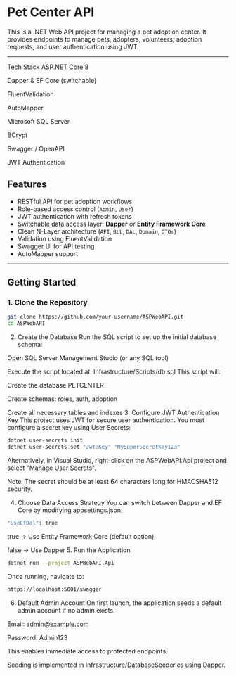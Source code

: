 # Pet Center API

This is a .NET Web API project for managing a pet adoption center. It provides endpoints to manage pets, adopters, volunteers, adoption requests, and user authentication using JWT.

---

Tech Stack
ASP.NET Core 8

Dapper & EF Core (switchable)

FluentValidation

AutoMapper

Microsoft SQL Server

BCrypt

Swagger / OpenAPI

JWT Authentication

##  Features

- RESTful API for pet adoption workflows
- Role-based access control (`Admin`, `User`)
- JWT authentication with refresh tokens
- Switchable data access layer: **Dapper** or **Entity Framework Core**
- Clean N-Layer architecture (`API`, `BLL`, `DAL`, `Domain`, `DTOs`)
- Validation using FluentValidation
- Swagger UI for API testing
- AutoMapper support

---

##  Getting Started

### 1. Clone the Repository

```bash
git clone https://github.com/your-username/ASPWebAPI.git
cd ASPWebAPI
```
2. Create the Database
Run the SQL script to set up the initial database schema:

Open SQL Server Management Studio (or any SQL tool)

Execute the script located at: Infrastructure/Scripts/db.sql
This script will:

Create the database PETCENTER

Create schemas: roles, auth, adoption

Create all necessary tables and indexes
3. Configure JWT Authentication Key
This project uses JWT for secure user authentication. You must configure a secret key using User Secrets:
```bash
dotnet user-secrets init
dotnet user-secrets set "Jwt:Key" "MySuperSecretKey123"
```
Alternatively, in Visual Studio, right-click on the ASPWebAPI.Api project and select "Manage User Secrets".

Note: The secret should be at least 64 characters long for HMACSHA512 security.

4. Choose Data Access Strategy
You can switch between Dapper and EF Core by modifying appsettings.json:
```bash
"UseEfDal": true
```
true → Use Entity Framework Core (default option)

false → Use Dapper
5. Run the Application
```bash
dotnet run --project ASPWebAPI.Api
```
Once running, navigate to:
```bash
https://localhost:5001/swagger
```
6. Default Admin Account
On first launch, the application seeds a default admin account if no admin exists.

Email: admin@example.com

Password: Admin123

This enables immediate access to protected endpoints.

Seeding is implemented in Infrastructure/DatabaseSeeder.cs using Dapper.
